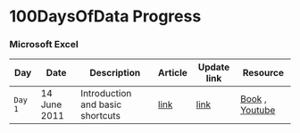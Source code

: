 
# 100DaysOfData Progress

### Microsoft Excel

| Day  | Date | Description  | Article   | Update link  | Resource  |
|---|---|---|---|---|---|
| `Day 1`  | 14 June 2011 |Introduction and basic shortcuts  | [link](https://lourdemary.hashnode.dev/day-01-of-100-days-of-code-in-data-analytics-microsoft-excel-fundamentals#heading-excel-but-why)  |  [link](https://twitter.com/DataNoMadd/status/1536421127458652160)  | [Book](http://excelpro.ir/wp-content/uploads/2015/10/Excel_2010_For_Dummies.pdf) , [Youtube](https://www.youtube.com/c/LeilaGharani)|

